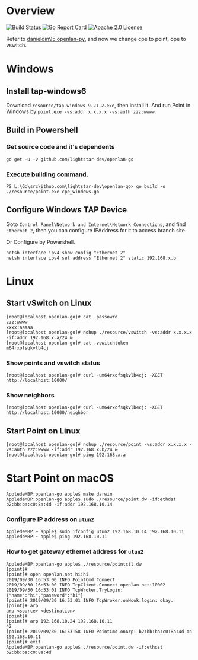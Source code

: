 # Overview 
[![Build Status](https://travis-ci.org/lightstar-dev/openlan-go.svg?branch=master)](https://travis-ci.org/lightstar-dev/openlan-go)
[![Go Report Card](https://goreportcard.com/badge/github.com/lightstar-dev/openlan-go)](https://goreportcard.com/report/lightstar-dev/openlan-go)
[![Apache 2.0 License](https://img.shields.io/badge/License-Apache%202.0-blue.svg)](LICENSE)

Refer to [danieldin95 openlan-py](https://github.com/danieldin95/openlan-py), and now we change cpe to point, ope to vswitch.
    
# Windows
## Install tap-windows6

Download `resource/tap-windows-9.21.2.exe`, then install it. And run Point in Windows by `point.exe -vs:addr x.x.x.x -vs:auth zzz:wwww`. 
    
## Build in Powershell
### Get source code and it's dependents

    go get -u -v github.com/lightstar-dev/openlan-go

### Execute building command.

    PS L:\Go\src\ithub.com\lightstar-dev\openlan-go> go build -o ./resource/point.exe cpe_windows.go

## Configure Windows TAP Device

Goto `Control Panel\Network and Internet\Network Connections`, and find `Ethernet 2`, then you can configure IPAddress for it to access branch site. 

Or Configure by Powershell.

    netsh interface ipv4 show config "Ethernet 2"
    netsh interface ipv4 set address "Ethernet 2" static 192.168.x.b

# Linux
## Start vSwitch on Linux

    [root@localhost openlan-go]# cat .passowrd
    zzz:wwww
    xxxx:aaaaa
    [root@localhost openlan-go]# nohup ./resource/vswitch -vs:addr x.x.x.x -if:addr 192.168.x.a/24 &
    [root@localhost openlan-go]# cat .vswitchtoken
    m64rxofsqkvlb4cj

### Show points and vswitch status

    [root@localhost openlan-go]# curl -um64rxofsqkvlb4cj: -XGET http://localhost:10000/

### Show neighbors

    [root@localhost openlan-go]# curl -um64rxofsqkvlb4cj: -XGET http://localhost:10000/neighbor


## Start Point on Linux

    [root@localhost openlan-go]# nohup ./resource/point -vs:addr x.x.x.x -vs:auth zzz:wwww -if:addr 192.168.x.b/24 &
    [root@localhost openlan-go]# ping 192.168.x.a

# Start Point on macOS

    AppledeMBP:openlan-go apple$ make darwin
    AppledeMBP:openlan-go apple$ sudo ./resource/point.dw -if:ethdst b2:bb:ba:c0:8a:4d -if:addr 192.168.10.14

### Configure IP address on `utun2`

    AppledeMBP:~ apple$ sudo ifconfig utun2 192.168.10.14 192.168.10.11
    AppledeMBP:~ apple$ ping 192.168.10.11
 
### How to get gateway ethernet address for `utun2`

    AppledeMBP:openlan-go apple$ ./resource/pointctl.dw 
    [point]# 
    [point]# open openlan.net hi:hi
    2019/09/30 16:53:00 INFO PointCmd.Connect
    2019/09/30 16:53:00 INFO TcpClient.Connect openlan.net:10002
    2019/09/30 16:53:01 INFO TcpWroker.TryLogin: {"name":"hi","password":"hi"}
    [point]# 2019/09/30 16:53:01 INFO TcpWroker.onHook.login: okay.
    [point]# arp
    arp <source> <destination>
    [point]# 
    [point]# arp 192.168.10.24 192.168.10.11
    42
    [point]# 2019/09/30 16:53:58 INFO PointCmd.onArp: b2:bb:ba:c0:8a:4d on 192.168.10.11
    [point]# exit
    AppledeMBP:openlan-go apple$ ./resource/point.dw -if:ethdst b2:bb:ba:c0:8a:4d